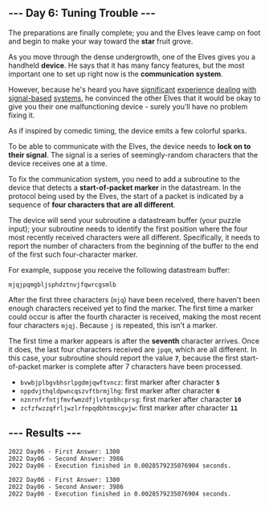 <article class="day-desc"><h2>--- Day 6: Tuning Trouble ---</h2><p>The preparations are finally complete; you and the Elves leave camp on foot and begin to make your way toward the <b class="star">star</b> fruit grove.</p>
<p>As you move through the dense undergrowth, one of the Elves gives you a handheld <b>device</b>. He says that it has many fancy features, but the most important one to set up right now is the <b>communication system</b>.</p>
<p>However, because he's heard you have <a href="/2016/day/6">significant</a> <a href="/2016/day/25">experience</a> <a href="/2019/day/7">dealing</a> <a href="/2019/day/9">with</a> <a href="/2019/day/16">signal-based</a> <a href="/2021/day/25">systems</a>, he convinced the other Elves that it would be okay to give you their one malfunctioning device - surely you'll have no problem fixing it.</p>
<p>As if inspired by comedic timing, the device emits a few <span title="The magic smoke, on the other hand, seems to be contained... FOR NOW!">colorful sparks</span>.</p>
<p>To be able to communicate with the Elves, the device needs to <b>lock on to their signal</b>. The signal is a series of seemingly-random characters that the device receives one at a time.</p>
<p>To fix the communication system, you need to add a subroutine to the device that detects a <b>start-of-packet marker</b> in the datastream. In the protocol being used by the Elves, the start of a packet is indicated by a sequence of <b>four characters that are all different</b>.</p>
<p>The device will send your subroutine a datastream buffer (your puzzle input); your subroutine needs to identify the first position where the four most recently received characters were all different. Specifically, it needs to report the number of characters from the beginning of the buffer to the end of the first such four-character marker.</p>
<p>For example, suppose you receive the following datastream buffer:</p>
<pre><code>mjqjpqmgbljsphdztnvjfqwrcgsmlb</code></pre>
<p>After the first three characters (<code>mjq</code>) have been received, there haven't been enough characters received yet to find the marker. The first time a marker could occur is after the fourth character is received, making the most recent four characters <code>mjqj</code>. Because <code>j</code> is repeated, this isn't a marker.</p>
<p>The first time a marker appears is after the <b>seventh</b> character arrives. Once it does, the last four characters received are <code>jpqm</code>, which are all different. In this case, your subroutine should report the value <code><b>7</b></code>, because the first start-of-packet marker is complete after 7 characters have been processed.</p>

<ul>
<li><code>bvwbjplbgvbhsrlpgdmjqwftvncz</code>: first marker after character <code><b>5</b></code></li>
<li><code>nppdvjthqldpwncqszvftbrmjlhg</code>: first marker after character <code><b>6</b></code></li>
<li><code>nznrnfrfntjfmvfwmzdfjlvtqnbhcprsg</code>: first marker after character <code><b>10</b></code></li>
<li><code>zcfzfwzzqfrljwzlrfnpqdbhtmscgvjw</code>: first marker after character <code><b>11</b></code></li>
</ul>

</article>

<form method="post" action="6/answer"><input type="hidden" name="level" value="1"></form>
<h2>--- Results ---</h2>
<pre><code>2022 Day06 - First Answer: 1300
2022 Day06 - Second Answer: 3986
2022 Day06 - Execution finished in 0.0028579235076904 seconds.
</code></pre>
<pre><code>2022 Day06 - First Answer: 1300
2022 Day06 - Second Answer: 3986
2022 Day06 - Execution finished in 0.0028579235076904 seconds.
</code></pre>